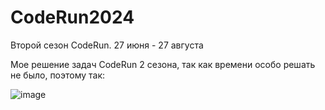 # CodeRun2024
Второй сезон CodeRun. 27 июня - 27 августа

Мое решение задач CodeRun 2 сезона, так как времени особо решать не было, поэтому так:

![image](https://github.com/user-attachments/assets/5c44c19a-7b27-4ffe-9031-79e828ebe261)
